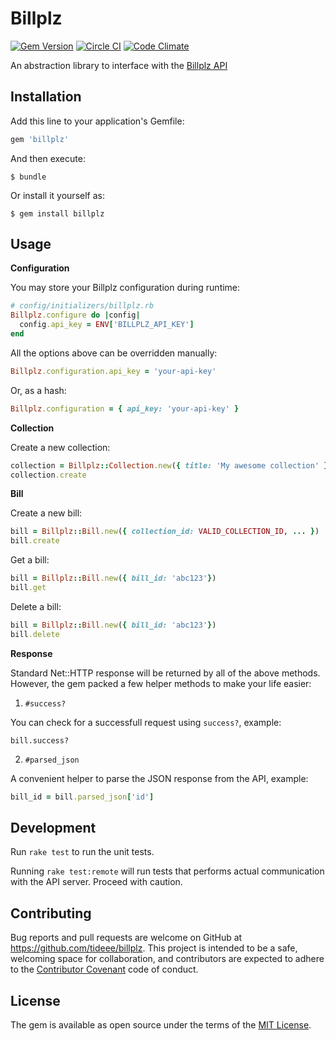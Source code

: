# Billplz

[![Gem Version](https://badge.fury.io/rb/billplz.svg)](https://badge.fury.io/rb/billplz)
[![Circle CI](https://circleci.com/gh/tideee/billplz.svg?style=shield&circle-token=:circle-token)](https://circleci.com/gh/tideee/billplz)
[![Code Climate](https://codeclimate.com/github/tideee/billplz/badges/gpa.svg)](https://codeclimate.com/github/tideee/billplz)

An abstraction library to interface with the [Billplz API](https://www.billplz.com/api)

## Installation

Add this line to your application's Gemfile:

```ruby
gem 'billplz'
```

And then execute:

```
$ bundle
```

Or install it yourself as:

```
$ gem install billplz
```

## Usage

**Configuration**

You may store your Billplz configuration during runtime:

```ruby
# config/initializers/billplz.rb
Billplz.configure do |config|
  config.api_key = ENV['BILLPLZ_API_KEY']
end
```

All the options above can be overridden manually:

```ruby
Billplz.configuration.api_key = 'your-api-key'
```

Or, as a hash:

```ruby
Billplz.configuration = { api_key: 'your-api-key' }
```

**Collection**

Create a new collection:

```ruby
collection = Billplz::Collection.new({ title: 'My awesome collection' })
collection.create
```

**Bill**

Create a new bill:

```ruby
bill = Billplz::Bill.new({ collection_id: VALID_COLLECTION_ID, ... })
bill.create
```

Get a bill:

```ruby
bill = Billplz::Bill.new({ bill_id: 'abc123'})
bill.get
```

Delete a bill:

```ruby
bill = Billplz::Bill.new({ bill_id: 'abc123'})
bill.delete
```

**Response**

Standard Net::HTTP response will be returned by all of the above methods. However, the gem packed a few helper methods to make your life easier:

1. `#success?`

  You can check for a successfull request using `success?`, example:

  ```
  bill.success?
  ```

2. `#parsed_json`

  A convenient helper to parse the JSON response from the API, example:

  ```ruby
  bill_id = bill.parsed_json['id']
  ```

## Development

Run `rake test` to run the unit tests.

Running `rake test:remote` will run tests that performs actual communication with the API server. Proceed with caution.

## Contributing

Bug reports and pull requests are welcome on GitHub at https://github.com/tideee/billplz. This project is intended to be a safe, welcoming space for collaboration, and contributors are expected to adhere to the [Contributor Covenant](http://contributor-covenant.org) code of conduct.

## License

The gem is available as open source under the terms of the [MIT License](http://opensource.org/licenses/MIT).
